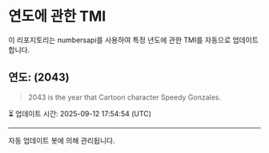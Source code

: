 
# 연도에 관한 TMI

이 리포지토리는 numbersapi를 사용하여 특정 년도에 관한 TMI를 자동으로 업데이트합니다.

## 연도: (2043)
> 2043 is the year that Cartoon character Speedy Gonzales.

⏳ 업데이트 시간: 2025-09-12 17:54:54 (UTC)

---
자동 업데이트 봇에 의해 관리됩니다.
